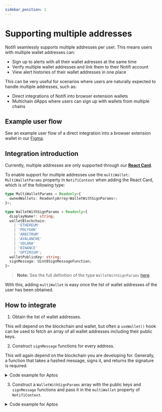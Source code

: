 ```yaml
---
sidebar_position: 1
---
```



# Supporting multiple addresses 

Notifi seamlessly supports multiple addresses per user. This means users with multiple wallet addresses can:

- Sign up to alerts with all their wallet adresses at the same time 
- Verify multiple wallet addresses and link them to their Notifi account
- View alert histories of their wallet addresses in one place 

This can be very useful for scenarios where users are naturally expected to handle multiple addresses, such as: 

- Direct integrations of Notifi into browser extension wallets
- Multichain dApps where users can sign up with wallets from multiple chains 

## Example user flow

See an example user flow of a direct integration into a browser extension wallet in our [Figma](https://www.figma.com/file/ieF0Ynuc3WI608RCt7wKSf/Notifi-Template).

<!---
User clicks bell icon for the first time and has to opt in to destinations

![Notifi Wallet](../static/img/multiwallet/1.png)

User adds destinations, clicks next

![Notifi Wallet](../static/img/multiwallet/2.png)

User has to sign for hardware wallets (other wallets are already verified). Verification of wallets is needed to let users get wallet activity alerts.

![Notifi Wallet](../static/img/multiwallet/3.png)

If a user clicks ‘edit’ next to my wallets they are presented the screen on the left again, from which they can verify any hardware wallets. If they toggle on activity without having any verified wallets, that screen will also present.

![Notifi Wallet](../static/img/multiwallet/4.png)

Returning users are presented with the alert history. Settings icon opens Manage Notifications.

![Notifi Wallet](../static/img/multiwallet/5.png)

--->

## Integration introduction

Currently, multiple addresses are only supported through our [**React Card**](https://github.com/notifi-network/notifi-sdk-ts/tree/main/packages/notifi-react-card).  

To enable support for multiple addresses use the `multiWallet: MultiWalletParams` property in `NotifiContext` when adding the React Card, which is of the following type: 

```typescript
type MultiWalletParams = Readonly<{
  ownedWallets: ReadonlyArray<WalletWithSignParams>;
}>;

type WalletWithSignParams = Readonly<{
  displayName?: string;
  walletBlockchain:
    | 'ETHEREUM'
    | 'POLYGON'
    | 'ARBITRUM'
    | 'AVALANCHE'
    | 'SOLANA'
    | 'BINANCE'
    | 'OPTIMISM';
  walletPublicKey: string;
  signMessage: Uint8SignMessageFunction;
}>
```

> **Note:** See the full definition of the type `WalletWithSignParams` [here](https://github.com/notifi-network/notifi-sdk-ts/blob/main/packages/notifi-core/lib/NotifiClient.ts).

With this, adding `multiWallet` is easy once the list of wallet addresses of the user has been obtained. 


## How to integrate

1. Obtain the list of wallet addresses. 

  This will depend on the blockchain and wallet, but often a `useWallet()` hook can be used to fetch an array of all wallet addresses including their public keys.

2. Construct `signMessage` functions for every address.

  This will again depend on the blockchain you are developing for. Generally, a function that takes a hashed message, signs it, and returns the signature is required. 

  <details> 
    <summary>Code example for Aptos</summary>

    ```typescript
    const { signMessage, account } = useWallet();

    const signMessageForAccount = async (address: string) => {
      return async (message: string, nonce:number) => {
        const messageBuffer = ['Aptos', 'address: ${address}', 'nonce: ${nonce}', 'message: ${message}]
        const result = await signMessage(address, messageBuffer.join('\n'));
        return result;
      }
    };
    ```
  </details>

3. Construct a `WalletWithSignParams` array with the public keys and `signMessage` functions and pass it in the `multiWallet` property of `NotifiContext`.

  <details>
    <summary>Code example for Aptos</summary>

    ```typescript
    // simplified code for demonstration purposes
    const { accounts } = useWallet();

    const ownedWallets = useMemo<ReadonlyArray<WalletWithSignParams>>(
      () =>
        accounts.map((account) => ({
          walletBlockchain: "APTOS",
          signMessage: signMessageForAccount(account),
          walletPublicKey: account.publicKey,
          accountAddress: account.address,
          displayName: account.name,
        })),
      [accounts, signMessageForAccount]
    );
    ```
    
    ----

    ```typescript
    export const Notifi: React.FC = () => {
      ...
      return (
        <NotifiContext
          dappAddress="<YOUR OWN DAPP ADDRESS HERE>"
          // keep this "Production" unless you have a special Development environment set up by Notifi
          env="Production"
          walletBlockchain="APTOS"
          accountAddress={account.address.toString()}
          walletPublicKey={account.publicKey.toString()}
          signMessage={signMessage}
          // add multiWallet here
          multiWallet={ownedWallets}
        >
          <NotifiSubscriptionCard
            cardId="<YOUR OWN CARD ID HERE>"
            inputLabels={inputLabels}
            inputSeparators={inputSeparators}
            darkMode //optional
          />
        </NotifiContext>
      );
    };
    ```
  </details>
